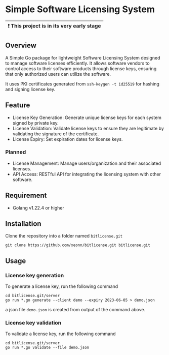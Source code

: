# Simple Software Licensing System

| :exclamation:  This project is in its very early stage   |
|----------------------------------------------------------|

## Overview
A Simple Go package for lightweight Software Licensing System designed to manage software licenses efficiently. It allows software vendors to control access to their software products through license keys, ensuring that only authorized users can utilize the software.

It uses PKI certificates generated from `ssh-keygen -t id25519` for hashing and signing license key.

## Feature
* License Key Generation: Generate unique license keys for each system signed by private key.
* License Validation: Validate license keys to ensure they are legitimate by validating the signature of the certificate.
* License Expiry: Set expiration dates for license keys.

### Planned
* License Management: Manage users/organization and their associated licenses.
* API Access: RESTful API for integrating the licensing system with other software.

## Requirement
* Golang v1.22.4 or higher

## Installation
Clone the repository into a folder named `bitlicense.git`
```
git clone https://github.com/xeonn/bitlicense.git bitlicense.git
```


## Usage

### License key generation
To generate a license key, run the following command
```
cd bitlicense.git/server
go run *.go generate --client demo --expiry 2023-06-05 > demo.json
```

a json file `demo.json` is created from output of the command above. 

### License key validation
To validate a license key, run the following command
```
cd bitlicense.git/server
go run *.go validate --file demo.json
```